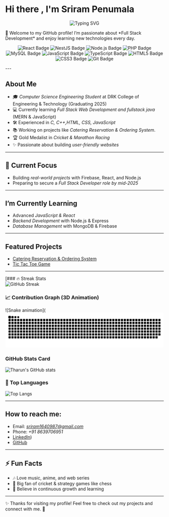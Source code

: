 # Hi there , I'm Sriram Penumala  
<p align="center">
  <img src="https://readme-typing-svg.herokuapp.com?font=Fira+Code&pause=1000&color=00D4AA&center=true&vCenter=true&width=435&lines=Full-Stack+Developer;React+%7C+NestJS+%7C+PHP+%7C+MySQL;Always+Learning+New+Technologies" alt="Typing SVG" />
</p>
🌟 Welcome to my GitHub profile! I’m passionate about *Full Stack Development* and enjoy learning new technologies every day.  
<p align="center">
  <img src="https://img.shields.io/badge/React-20232A?style=for-the-badge&logo=react&logoColor=61DAFB" alt="React Badge" />
  <img src="https://img.shields.io/badge/NestJS-E0234E?style=for-the-badge&logo=nestjs&logoColor=white" alt="NestJS Badge" />
  <img src="https://img.shields.io/badge/Node.js-339933?style=for-the-badge&logo=node.js&logoColor=white" alt="Node.js Badge" />
  <img src="https://img.shields.io/badge/PHP-777BB4?style=for-the-badge&logo=php&logoColor=white" alt="PHP Badge" />
  <img src="https://img.shields.io/badge/MySQL-4479A1?style=for-the-badge&logo=mysql&logoColor=white" alt="MySQL Badge" />
  <img src="https://img.shields.io/badge/JavaScript-F7DF1E?style=for-the-badge&logo=javascript&logoColor=black" alt="JavaScript Badge" />
  <img src="https://img.shields.io/badge/TypeScript-007ACC?style=for-the-badge&logo=typescript&logoColor=white" alt="TypeScript Badge" />
  <img src="https://img.shields.io/badge/HTML5-E34F26?style=for-the-badge&logo=html5&logoColor=white" alt="HTML5 Badge" />
  <img src="https://img.shields.io/badge/CSS3-1572B6?style=for-the-badge&logo=css3&logoColor=white" alt="CSS3 Badge" />
  <img src="https://img.shields.io/badge/Git-F05032?style=for-the-badge&logo=git&logoColor=white" alt="Git Badge" />
</p>
---

##  About Me
- 🎓 *Computer Science Engineering Student* at DRK College of Engineering & Technology (Graduating 2025)  
- 💻 Currently learning *Full Stack Web Development and fullstack java* (MERN & JavaScript)
- 🛠 Experienced in *C, C++,HTML, CSS, JavaScript*  
- 📚 Working on projects like *Catering Reservation & Ordering System*.  
- 🏆 Gold Medalist in *Cricket & Marathon Racing*  
- ✨ Passionate about building *user-friendly websites*  

---

## 🔭 Current Focus
- Building *real-world projects* with Firebase, React, and Node.js  
- Preparing to secure a *Full Stack Developer role by mid-2025*  

---

##  I’m Currently Learning
- Advanced *JavaScript & React*  
- *Backend Development* with Node.js & Express  
- *Database Management* with MongoDB & Firebase  

---

##  Featured Projects
-  [Catering Reservation & Ordering System](https://github.com/Sriram9010/catering-reservation-app-project.git)  
-  [Tic Tac Toe Game](https://github.com/Sriram9010/tic-tac-toe-game.git)    

---
  

[### 🔥 Streak Stats  
![GitHub Streak](https://github-readme-streak-stats.herokuapp.com/?user=Sriram9010&theme=tokyonight&hide_border=true)  


### 📈 Contribution Graph (3D Animation)  


![Snake animation](![3D Snake animation](https://raw.githubusercontent.com/Platane/snk/output/github-contribution-grid-snake-dark.svg)

  

### GitHub Stats Card  
![Tharun's GitHub stats](https://github-readme-stats.vercel.app/api?username=Sriram9010&show_icons=true&theme=radical&hide_border=true)  

### 🚀 Top Languages  
![Top Langs](https://github-readme-stats.vercel.app/api/top-langs/?username=Sriram9010&layout=compact&theme=radical&hide_border=true)  

---

## How to reach me:
-  Email: *sriram1640987@gmail.com*  
-  Phone: *+91 8639706951*  
-  [LinkedIn](https://www.linkedin.com/in/sriram-penumala/))   
- [GitHub](https://github.com/Sriram9010)  

---

## ⚡ Fun Facts
- 🎶 Love music, anime, and web series  
- 🏏 Big fan of cricket & strategy games like chess  
- 🌱 Believe in continuous growth and learning  

---

✨ Thanks for visiting my profile! Feel free to check out my projects and connect with me. 🚀
